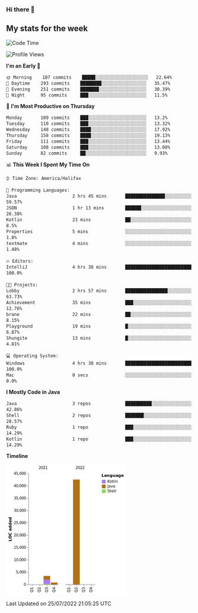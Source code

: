 ### Hi there 👋

## My stats for the week
<!--START_SECTION:waka-->
![Code Time](http://img.shields.io/badge/Code%20Time-327%20hrs%205%20mins-blue)

![Profile Views](http://img.shields.io/badge/Profile%20Views-0-blue)

**I'm an Early 🐤** 

```text
🌞 Morning    187 commits    █████░░░░░░░░░░░░░░░░░░░░   22.64% 
🌆 Daytime    293 commits    ████████░░░░░░░░░░░░░░░░░   35.47% 
🌃 Evening    251 commits    ███████░░░░░░░░░░░░░░░░░░   30.39% 
🌙 Night      95 commits     ███░░░░░░░░░░░░░░░░░░░░░░   11.5%

```
📅 **I'm Most Productive on Thursday** 

```text
Monday       109 commits    ███░░░░░░░░░░░░░░░░░░░░░░   13.2% 
Tuesday      110 commits    ███░░░░░░░░░░░░░░░░░░░░░░   13.32% 
Wednesday    148 commits    ████░░░░░░░░░░░░░░░░░░░░░   17.92% 
Thursday     158 commits    ████░░░░░░░░░░░░░░░░░░░░░   19.13% 
Friday       111 commits    ███░░░░░░░░░░░░░░░░░░░░░░   13.44% 
Saturday     108 commits    ███░░░░░░░░░░░░░░░░░░░░░░   13.08% 
Sunday       82 commits     ██░░░░░░░░░░░░░░░░░░░░░░░   9.93%

```


📊 **This Week I Spent My Time On** 

```text
⌚︎ Time Zone: America/Halifax

💬 Programming Languages: 
Java                     2 hrs 45 mins       ███████████████░░░░░░░░░░   59.57% 
JSON                     1 hr 13 mins        ██████░░░░░░░░░░░░░░░░░░░   26.38% 
Kotlin                   23 mins             ██░░░░░░░░░░░░░░░░░░░░░░░   8.5% 
Properties               5 mins              ░░░░░░░░░░░░░░░░░░░░░░░░░   1.8% 
textmate                 4 mins              ░░░░░░░░░░░░░░░░░░░░░░░░░   1.48%

🔥 Editors: 
IntelliJ                 4 hrs 38 mins       █████████████████████████   100.0%

🐱‍💻 Projects: 
Lobby                    2 hrs 57 mins       ████████████████░░░░░░░░░   63.73% 
Achievement              35 mins             ███░░░░░░░░░░░░░░░░░░░░░░   12.76% 
brane                    22 mins             ██░░░░░░░░░░░░░░░░░░░░░░░   8.15% 
Playground               19 mins             █░░░░░░░░░░░░░░░░░░░░░░░░   6.87% 
Shungite                 13 mins             █░░░░░░░░░░░░░░░░░░░░░░░░   4.81%

💻 Operating System: 
Windows                  4 hrs 38 mins       █████████████████████████   100.0% 
Mac                      0 secs              ░░░░░░░░░░░░░░░░░░░░░░░░░   0.0%

```

**I Mostly Code in Java** 

```text
Java                     3 repos             ██████████░░░░░░░░░░░░░░░   42.86% 
Shell                    2 repos             ███████░░░░░░░░░░░░░░░░░░   28.57% 
Ruby                     1 repo              ███░░░░░░░░░░░░░░░░░░░░░░   14.29% 
Kotlin                   1 repo              ███░░░░░░░░░░░░░░░░░░░░░░   14.29%

```


**Timeline**

![Chart not found](https://raw.githubusercontent.com/lyndseyy/lyndseyy/main/charts/bar_graph.png) 


 Last Updated on 25/07/2022 21:05:25 UTC
<!--END_SECTION:waka-->